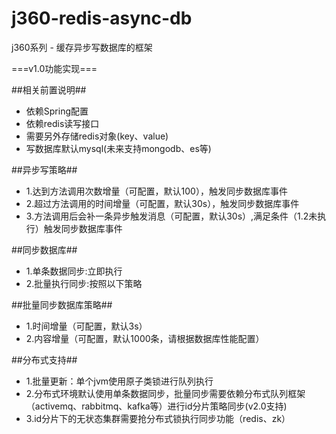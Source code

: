 j360-redis-async-db
==============

j360系列 - 缓存异步写数据库的框架


===v1.0功能实现===

##相关前置说明##
- 依赖Spring配置
- 依赖redis读写接口
- 需要另外存储redis对象(key、value)
- 写数据库默认mysql(未来支持mongodb、es等)


##异步写策略##
- 1.达到方法调用次数增量（可配置，默认100），触发同步数据库事件
- 2.超过方法调用的时间增量（可配置，默认30s），触发同步数据库事件
- 3.方法调用后会补一条异步触发消息（可配置，默认30s）,满足条件（1.2未执行）触发同步数据库事件

##同步数据库##
- 1.单条数据同步:立即执行
- 2.批量执行同步:按照以下策略

##批量同步数据库策略##
- 1.时间增量（可配置，默认3s）
- 2.内容增量（可配置，默认1000条，请根据数据库性能配置）

##分布式支持##
- 1.批量更新：单个jvm使用原子类锁进行队列执行
- 2.分布式环境默认使用单条数据同步，批量同步需要依赖分布式队列框架（activemq、rabbitmq、kafka等）进行id分片策略同步(v2.0支持)
- 3.id分片下的无状态集群需要抢分布式锁执行同步功能（redis、zk）
